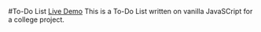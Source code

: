 #To-Do List
[Live Demo](https://viridiphile.github.io/new-todolist/)
This is a To-Do List written on vanilla JavaSCript for a college project.
